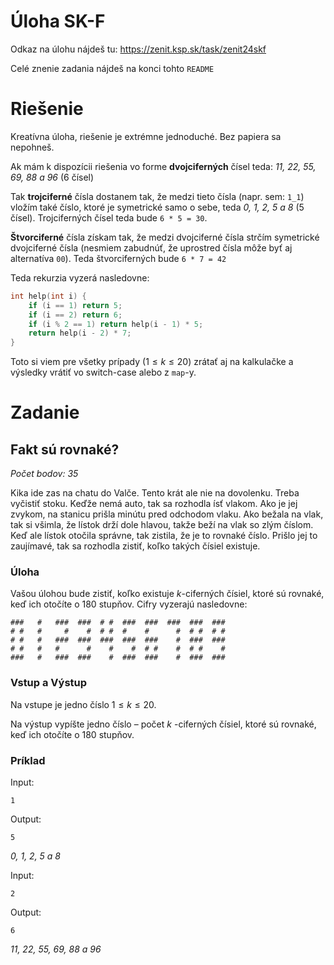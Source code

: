 # Úloha SK-F

Odkaz na úlohu nájdeš tu: https://zenit.ksp.sk/task/zenit24skf

Celé znenie zadania nájdeš na konci tohto `README`

# Riešenie

Kreatívna úloha, riešenie je extrémne jednoduché. Bez papiera sa nepohneš.

Ak mám k dispozícii riešenia vo forme **dvojciferných** čísel teda: _11, 22, 55, 69, 88 a 96_
(6 čísel)

Tak **trojciferné** čísla dostanem tak, že medzi tieto čísla (napr. sem: `1_1`) vložím
také číslo, ktoré je symetrické samo o sebe, teda _0, 1, 2, 5 a 8_ (5 čísel).
Trojciferných čísel teda bude `6 * 5 = 30`.

**Štvorciferné** čísla získam tak, že medzi dvojciferné čísla strčím symetrické dvojciferné čísla
(nesmiem zabudnúť, že uprostred čísla môže byť aj alternatíva `00`). Teda štvorciferných bude
`6 * 7 = 42`

Teda rekurzia vyzerá nasledovne:

```C++
int help(int i) {
    if (i == 1) return 5;
    if (i == 2) return 6;
    if (i % 2 == 1) return help(i - 1) * 5;
    return help(i - 2) * 7;
}
```

Toto si viem pre všetky prípady ($`1 \leq k \leq 20`$) zrátať aj na kalkulačke a výsledky
vrátiť vo switch-case alebo z `map`-y.

# Zadanie

## Fakt sú rovnaké?

_Počet bodov: 35_

Kika ide zas na chatu do Valče. Tento krát ale nie na dovolenku. Treba vyčistiť stoku.
Keďže nemá auto, tak sa rozhodla ísť vlakom. Ako je jej zvykom, na stanicu prišla
minútu pred odchodom vlaku. Ako bežala na vlak, tak si všimla, že lístok drží dole
hlavou, takže beží na vlak so zlým číslom. Keď ale lístok otočila správne, tak zistila,
že je to rovnaké číslo. Prišlo jej to zaujímavé, tak sa rozhodla zistiť, koľko takých
čísiel existuje.

### Úloha

Vašou úlohou bude zistiť, koľko existuje $`k`$-ciferných čísiel, ktoré sú rovnaké,
keď ich otočíte o 180 stupňov. Cifry vyzerajú nasledovne:

```
###   #   ###  ###  # #  ###  ###  ###  ###  ###
# #   #     #    #  # #  #    #      #  # #  # #
# #   #   ###  ###  ###  ###  ###    #  ###  ###
# #   #   #      #    #    #  # #    #  # #    #
###   #   ###  ###    #  ###  ###    #  ###  ###
```

### Vstup a Výstup

Na vstupe je jedno číslo $`1 \leq k \leq 20`$.

Na výstup vypíšte jedno číslo – počet $`k`$ -ciferných čísiel,
ktoré sú rovnaké, keď ich otočíte o 180 stupňov.

### Príklad

Input:
```
1
```

Output:

```
5
```
_0, 1, 2, 5 a 8_

Input:
```
2
```

Output:

```
6
```
_11, 22, 55, 69, 88 a 96_